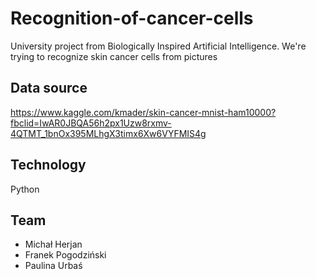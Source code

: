 # Recognition-of-cancer-cells
University project from Biologically Inspired Artificial Intelligence.
We're trying to recognize skin cancer cells from pictures

## Data source
https://www.kaggle.com/kmader/skin-cancer-mnist-ham10000?fbclid=IwAR0JBQA56h2px1Uzw8rxmv-4QTMT_1bnOx395MLhgX3timx6Xw6VYFMIS4g

## Technology 
Python 

## Team 
- Michał Herjan 
- Franek Pogodziński
- Paulina Urbaś 
